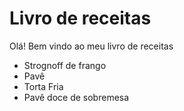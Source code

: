 # Livro de receitas

Olá! Bem vindo ao meu livro de receitas

- Strognoff de frango
- Pavê
- Torta Fria
- Pavê doce de sobremesa
